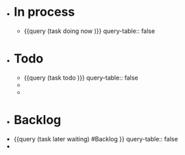 - # In process
	- {{query (task doing now )}}
	  query-table:: false
- # Todo
	- {{query (task todo )}}
	  query-table:: false
	-
	-
- # Backlog
- {{query (task later waiting) #Backlog }}
  query-table:: false
-